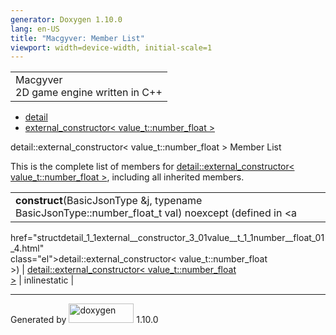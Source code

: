```yaml
---
generator: Doxygen 1.10.0
lang: en-US
title: "Macgyver: Member List"
viewport: width=device-width, initial-scale=1
---
```


<div id="top">

<div id="titlearea">

<table data-cellspacing="0" data-cellpadding="0">
<colgroup>
<col style="width: 100%" />
</colgroup>
<tbody>
<tr id="projectrow" class="odd">
<td id="projectalign"><div id="projectname">
Macgyver
</div>
<div id="projectbrief">
2D game engine written in C++
</div></td>
</tr>
</tbody>
</table>

</div>

<div id="main-nav">

</div>

<div id="nav-path" class="navpath">

- <a href="namespacedetail.html" class="el">detail</a>
- <a
  href="structdetail_1_1external__constructor_3_01value__t_1_1number__float_01_4.html"
  class="el">external_constructor&lt; value_t::number_float &gt;</a>

</div>

</div>

<div class="header">

<div class="headertitle">

<div class="title">

detail::external_constructor\< value_t::number_float \> Member List

</div>

</div>

</div>

<div class="contents">

This is the complete list of members for <a
href="structdetail_1_1external__constructor_3_01value__t_1_1number__float_01_4.html"
class="el">detail::external_constructor&lt; value_t::number_float
&gt;</a>, including all inherited members.

|                                                                                                     |                                                                                      |                                                                      |
|-----------------------------------------------------------------------------------------------------|--------------------------------------------------------------------------------------|----------------------------------------------------------------------|
| **construct**(BasicJsonType &j, typename BasicJsonType::number_float_t val) noexcept (defined in <a 
 href="structdetail_1_1external__constructor_3_01value__t_1_1number__float_01_4.html"                 
 class="el">detail::external_constructor&lt; value_t::number_float                                    
 &gt;</a>)                                                                                            | <a                                                                                   
                                                                                                       href="structdetail_1_1external__constructor_3_01value__t_1_1number__float_01_4.html"  
                                                                                                       class="el">detail::external_constructor&lt; value_t::number_float                     
                                                                                                       &gt;</a>                                                                              | <span class="mlabel">inline</span><span class="mlabel">static</span> |

</div>

------------------------------------------------------------------------

<span class="small">Generated
by [<img src="doxygen.svg" class="footer" width="104" height="31"
alt="doxygen" />](https://www.doxygen.org/index.html) 1.10.0</span>
